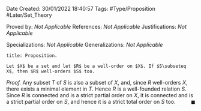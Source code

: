 <div class="topSpace"></div>

Date Created: 30/01/2022 18:40:57
Tags: #Type/Proposition #Later/Set_Theory

Proved by: <i>Not Applicable</i>
References: <i>Not Applicable</i>
Justifications: <i>Not Applicable</i>

Specializations: <i>Not Applicable</i>
Generalizations: <i>Not Applicable</i>

``` ad-Proposition
title: Proposition.

Let $X$ be a set and let $R$ be a well-order on $X$. If $S\subseteq X$, then $R$ well-orders $S$ too.

```

<i>Proof.</i> Any subset $T$ of $S$ is also a subset of $X$, and, since $R$ well-orders $X$, there exists a minimal element in $T$. Hence $R$ is a well-founded relation $S$. Since $R$ is connected and is a strict partial order on $X$, it is connected and is a strict partial order on $S$, and hence it is a strict total order on $S$ too.<span style="float:right;">$\blacksquare$</span>
